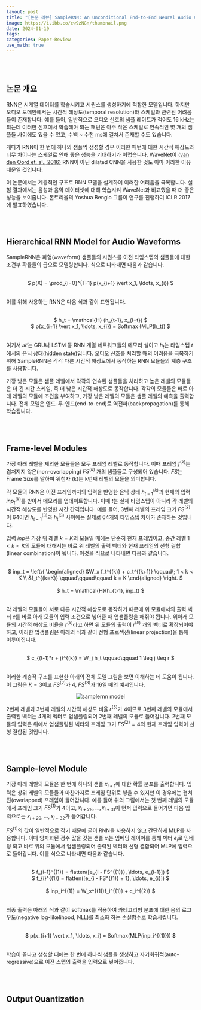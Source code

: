 ```yaml
---
layout: post
title: "[논문 리뷰] SampleRNN: An Unconditional End-to-End Neural Audio Generation Model"
image: https://i.ibb.co/cw9zNGn/thumbnail.png
date: 2024-01-19
tags: 
categories: Paper-Review
use_math: true
---
```


<br><br>

## 논문 개요

RNN은 시계열 데이터를 학습시키고 시퀀스를 생성하기에 적합한 모델입니다. 하지만 오디오 도메인에서는 시간적 해상도(temporal resolution)와 스케일과 관련된 어려움들이 존재합니다. 예를 들어, 일반적으로 오디오 신호의 샘플 레이트가 적어도 16 kHz는 되는데 이러한 신호에서 학습해야 되는 패턴은 아주 작은 스케일로 연속적인 몇 개의 샘플들 사이에도 있을 수 있고, 수백 ~ 수천 ms에 걸쳐서 존재할 수도 있습니다.

게다가 RNN이 한 번에 하나의 샘플씩 생성할 경우 이러한 패턴에 대한 시간적 해상도와 너무 차이나는 스케일로 인해 좋은 성능을 기대하기가 어렵습니다. WaveNet이 [(van den Oord et. al., 2016)](https://arxiv.org/abs/1609.03499) RNN이 아닌 dilated CNN을 사용한 것도 아마 이러한 이유 때문일 것입니다.

이 논문에서는 계층적인 구조로 RNN 모델을 설계하여 이러한 어려움을 극복합니다. 실험 결과에서는 음성과 음악 데이터셋에 대해 학습시켜 WaveNet과 비교했을 때 더 좋은 성능을 보여줍니다. 몬트리올의 Yoshua Bengio 그룹이 연구를 진행하여 ICLR 2017에 발표하였습니다.

<br><br>

## Hierarchical RNN Model for Audio Waveforms

SampleRNN은 파형(waveform) 샘플들의 시퀀스를 이전 타임스텝의 샘플들에 대한 조건부 확률들의 곱으로 모델링합니다. 식으로 나타내면 다음과 같습니다.

<br>
<center> $ p(X) = \prod_{i=0}^{T-1} p(x_{i+1} \vert x_1, \ldots, x_{i}) $ </center>
<br>

이를 위해 사용하는 RNN은 다음 식과 같이 표현됩니다.

<br>
<center> $ h_t = \mathcal{H} (h_{t-1}, x_{i=t}) $ </center>
<center> $ p(x_{i+1} \vert x_1, \ldots, x_{i}) = Softmax (MLP(h_t)) $ </center>
<br>

여기서 $\mathcal{H}$는 GRU나 LSTM 등 RNN 계열 네트워크들의 메모리 셀이고 $h_{t}$는 타임스텝 $t$에서의 은닉 상태(hidden state)입니다. 오디오 신호를 처리할 때의 어려움을 극복하기 위해 SampleRNN은 각각 다른 시간적 해상도에서 동작하는 RNN 모듈들의 계층 구조를 사용합니다.

가장 낮은 모듈은 샘플 레벨에서 각각의 연속된 샘플들을 처리하고 높은 레벨의 모듈들은 더 긴 시간 스케일, 즉 더 낮은 시간적 해상도로 동작합니다. 각각의 모듈들은 바로 아래 레벨의 모듈에 조건을 부여하고, 가장 낮은 레벨의 모듈은 샘플 레벨의 예측을 출력합니다. 전체 모델은 엔드-투-엔드(end-to-end)로 역전파(backpropagation)를 통해 학습됩니다.

<br><br>

## Frame-level Modules

가장 아래 레벨을 제외한 모듈들은 모두 프레임 레벨로 동작합니다. 이때 프레임 $f^{(k)}$는 겹쳐지지 않은(non-overlapping) $FS^{(k)}$ 개의 샘플들로 구성되어 있습니다. $FS$는 Frame Size를 말하며 위첨자 $(k)$는 k번째 레벨의 모듈을 의미합니다.

각 모듈의 RNN은 이전 프레임까지의 입력을 반영한 은닉 상태 $h_{t-1}^{(k)}$과 현재의 입력 $inp_t^{(k)}$를 받아서 메모리를 업데이트합니다. 이때 $t$는 실제 타임스텝이 아니라 각 레벨의 시간적 해상도를 반영한 시간 간격입니다. 예를 들어, 3번째 레벨의 프레임 크기 $FS^{(3)}$이 64이면 $h_{t-1}^{(3)}$과 $h_{t}^{(3)}$ 사이에는 실제로 64개의 타임스텝 차이가 존재하는 것입니다.

입력 $inp$은 가장 위 레벨 $k=K$의 모듈일 때에는 단순히 현재 프레임이고, 중간 레벨 $1 < k < K$의 모듈에 대해서는 바로 위 레벨의 출력 벡터와 현재 프레임의 선형 결합(linear combination)이 됩니다. 이것을 식으로 나타내면 다음과 같습니다.

<br>
<center> $ inp_t = \left\{ \begin{aligned} &W_x f_t^{(k)} + c_t^{(k+1)} \qquad\; 1 < k < K \\ &f_t^{(k=K)} \qquad\qquad\qquad k = K \end{aligned} \right. $ </center>
<br>
<center> $ h_t = \mathcal{H}(h_{t-1}, inp_t) $ </center>
<br>

각 레벨의 모듈들이 서로 다른 시간적 해상도로 동작하기 때문에 위 모듈에서의 출력 벡터 $c$를 바로 아래 모듈의 입력 조건으로 넣어줄 때 업샘플링을 해줘야 됩니다. 위아래 모듈의 시간적 해상도 비율을 $r^{(k)}$라고 하면 위 모듈의 출력이 $r^{(k)}$ 개의 벡터로 확장되어야 하고, 이러한 업샘플링은 아래의 식과 같이 선형 프로젝션(linear projection)을 통해 이루어집니다. 

<br>
<center> $ c_{(t-1)*r + j}^{(k)} = W_j h_t \qquad\qquad 1 \leq j \leq r $ </center>
<br>

이러한 계층적 구조를 표현한 아래의 전체 모델 그림을 보면 이해하는 데 도움이 됩니다. 이 그림은 $K=3$이고 $FS^{(2)}$가 4, $FS^{(3)}$가 16일 때의 예시입니다.

<p align="center">
  <img src="https://i.ibb.co/vhcN3Rt/samplernn-model.png" alt="samplernn model" border="0">
</p>

2번째 레벨과 3번째 레벨의 시간적 해상도 비율 $r^{(3)}$가 4이므로 3번째 레벨의 모듈에서 출력된 벡터는 4개의 벡터로 업샘플링되어 2번째 레벨의 모듈로 들어갑니다. 2번째 모듈의 입력은 위에서 업샘플링된 벡터와 프레임 크기 $FS^{(2)} = 4$의 현재 프레임 입력이 선형 결합된 것입니다.

<br><br>

## Sample-level Module

가장 아래 레벨의 모듈은 한 번에 하나의 샘플 $x_{i+1}$에 대한 확률 분포를 출력합니다. 입력은 상위 레벨의 모듈들과 마찬가지로 프레임 단위로 넣을 수 있지만 이 경우에는 겹쳐진(overlapped) 프레임이 들어갑니다. 예를 들어 위의 그림에서는 첫 번째 레벨의 모듈에서 프레임 크기 $FS^{(1)}$가 4이고, $x_{i+28}, \ldots, x_{i+31}$이 먼저 입력으로 들어가면 다음 입력으로는 $x_{i+29}, \ldots, x_{i+32}$가 들어갑니다.

$FS^{(1)}$의 값이 일반적으로 작기 때문에 굳이 RNN을 사용하지 않고 간단하게 MLP를 사용합니다. 이때 양자화된 정수 값을 갖는 샘플 $x_i$는 임베딩 레이어를 통해 벡터 $e_i$로 임베딩 되고 바로 위의 모듈에서 업샘플링되어 출력된 벡터와 선형 결합되어 MLP에 입력으로 들어갑니다. 이를 식으로 나타내면 다음과 같습니다.

<br>
<center> $ f_{i-1}^{(1)} = flatten([e_{i - FS^{(1)}}, \ldots, e_{i-1}]) $ </center>
<center> $ f_{i}^{(1)} = flatten([e_{i - FS^{(1)} + 1}, \ldots, e_{i}]) $ </center>
<br>
<center> $ inp_i^{(1)} = W_x^{(1)}f_i^{(1)} + c_i^{(2)} $ </center>
<br>

최종 출력은 아래의 식과 같이 softmax를 적용하여 카테고리형 분포에 대한 음의 로그 우도(negative log-likelihood, NLL)를 최소화 하는 손실함수로 학습시킵니다.

<br>
<center> $ p(x_{i+1} \vert x_1, \ldots, x_i) = Softmax(MLP(inp_i^{(1)})) $ </center>
<br>

학습이 끝나고 생성할 때에는 한 번에 하나씩 샘플을 생성하고 자기회귀적(auto-regressive)으로 이전 스텝의 출력을 입력으로 넣어줍니다.

<br><br>

## Output Quantization